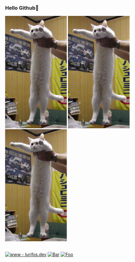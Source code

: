 ### Hello Github🙌

<p float="left">
  <img src="68747470733a2f2f6361746161732e636f6d2f636174.jpeg" width="200"/>
  <img src="68747470733a2f2f6361746161732e636f6d2f636174.jpeg" width="200"/>
  <img src="68747470733a2f2f6361746161732e636f6d2f636174.jpeg" width="200"/>
</p>

<br>[![www - lurifos.dev](https://img.shields.io/badge/www-lurifos.dev-blueviolet?style=flat)](https://lurifos.dev) [![Bar](https://komarev.com/ghpvc/?username=blueberet&color=blueviolet)]()
[![Foo](https://img.shields.io/github/followers/blueberet?label=follow%20me&style=social)](https://github.com/blueberet)
<br>
